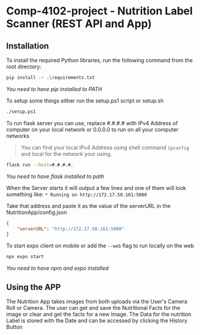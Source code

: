 # Comp-4102-project - Nutrition Label Scanner (REST API and App)

## Installation

To install the required Python libraries, run the following command from the root directory:
```bash
pip install -r .\requirements.txt
```
*You need to have pip installed to PATH*

To setup some things either run the setup.ps1 script or setup.sh
```bash
./setup.ps1
```

To run flask server you can use, replace #.#.#.# with IPv4 Address of computer on your local network or 0.0.0.0 to run on all your computer networks
> You can find your local IPv4 Address using shell command
> `ipconfig` and local for the network your using. 

```bash
flask run --host=#.#.#.#.
```
*You need to have flask installed to path*

When the Server starts it will output a few lines and one of them will look something like:
`* Running on http://172.17.50.161:5000`

Take that address and paste it as the value of the serverURL in the NutritionApp/config.json
```json
{
    "serverURL": "http://172.17.50.161:5000"
}
```

To start expo client on mobile or add the `--web` flag to run locally on the web
```bash
npx expo start
```
*You need to have npm and expo installed*

## Using the APP
The Nutrition App takes images from both uploads via the User's Camera Roll or Camera.
The user can get and save the Nutritional Facts for the image or clear and get the facts for a new Image.
The Data for the nutrition Label is stored with the Date and can be accessed by clicking the History Button
